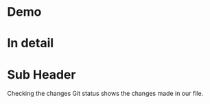 # Demo
# In detail

# Sub Header
 
Checking the changes 
Git status shows the changes made in our file.